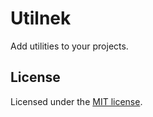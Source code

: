 # Utilnek

Add utilities to your projects.


## License

Licensed under the [MIT license](https://github.com/minnek-digital-studio/utilnek/blob/main/LICENSE.md).
